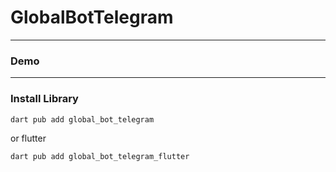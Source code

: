 # GlobalBotTelegram


---

### Demo

---

### Install Library

```bash
dart pub add global_bot_telegram
```

or flutter

```bash
dart pub add global_bot_telegram_flutter
```
